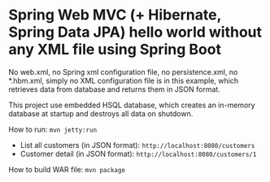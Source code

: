 <h1>Spring Web MVC (+ Hibernate, Spring Data JPA) hello world without any XML file using Spring Boot</h1>

<p>No web.xml, no Spring xml configuration file, no persistence.xml, 
no *.hbm.xml, simply no XML configuration file is  in this example, 
which retrieves data from database and returns them in JSON format.</p>

<p>This project use embedded HSQL database, which creates an in-memory database at startup and 
destroys all data on shutdown.</p>

<p>
	How to run:
	<code>mvn jetty:run</code>
</p>

<ul>
<li>List all customers (in JSON format): <code>http://localhost:8080/customers</code></li>
<li>Customer detail (in JSON format): <code>http://localhost:8080/customers/1</code></li>
</ul>

<p>
	How to build WAR file:
	<code>mvn package</code>
</p>
